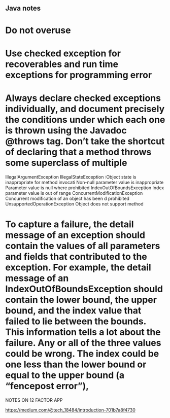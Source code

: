 ## Java notes

# Do not overuse 


# Use checked exception for recoverables and run time exceptions for programming error


# Always declare checked exceptions individually, and document precisely the conditions under which each one is thrown using the Javadoc @throws tag. Don’t take the shortcut of declaring that a method throws some superclass of multiple 


 IllegalArgumentException
IllegalStateException :Object state is inappropriate for method invocati
Non-null parameter value is inappropriate
Parameter value is null where prohibited
IndexOutOfBoundsException
Index parameter value is out of range
 ConcurrentModificationException
Concurrent modification of an object has been d prohibited
 UnsupportedOperationException
Object does not support method




# To capture a failure, the detail message of an exception should contain the values of all parameters and fields that contributed to the exception. For example, the detail message of an IndexOutOfBoundsException should contain the lower bound, the upper bound, and the index value that failed to lie between the bounds. This information tells a lot about the failure. Any or all of the three values could be wrong. The index could be one less than the lower bound or equal to the upper bound (a “fencepost error”), 

NOTES ON 12 FACTOR APP

https://medium.com/@tech_18484/introduction-701b7a8f4730
